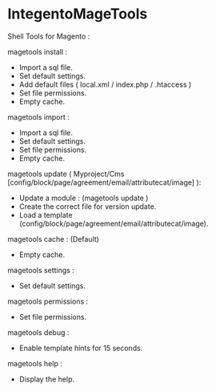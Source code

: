 # IntegentoMageTools

Shell Tools for Magento :

magetools install :
- Import a sql file.
- Set default settings.
- Add default files ( local.xml / index.php / .htaccess )
- Set file permissions.
- Empty cache.

magetools import :
- Import a sql file.
- Set default settings.
- Set file permissions.
- Empty cache.

magetools update ( Myproject/Cms [config/block/page/agreement/email/attributecat/image] ):
- Update a module : (magetools update )
- Create the correct file for version update.
- Load a template (config/block/page/agreement/email/attributecat/image).

magetools cache : (Default)
- Empty cache.

magetools settings :
- Set default settings.

magetools permissions :
- Set file permissions.

magetools debug :
- Enable template hints for 15 seconds.

magetools help :
- Display the help.
